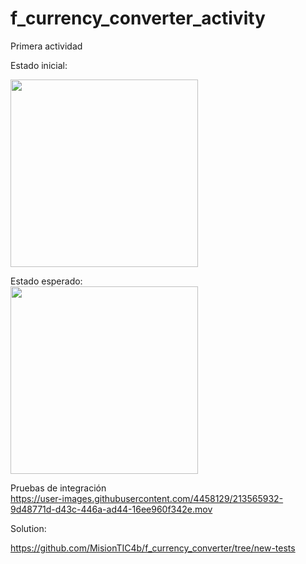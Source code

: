 # f_currency_converter_activity

Primera actividad

Estado inicial:

<img src="https://github.com/FundamentosProgramacionMovil/f_currency_converter_activity/assets/4458129/d1d502f3-6b54-44dd-a7b7-8e26d157d030" width="300" />

Estado esperado:   
<img src="https://user-images.githubusercontent.com/4458129/213565917-bdc55d0d-6474-4df0-bb87-9db8ccee8cff.mov" width="300" />


Pruebas de integración   
https://user-images.githubusercontent.com/4458129/213565932-9d48771d-d43c-446a-ad44-16ee960f342e.mov

Solution:

https://github.com/MisionTIC4b/f_currency_converter/tree/new-tests
